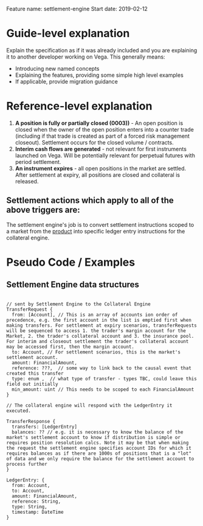 Feature name: settlement-engine
Start date: 2019-02-12

# Guide-level explanation
Explain the specification as if it was already included and you are explaining it to another developer working on Vega. This generally means:
- Introducing new named concepts
- Explaining the features, providing some simple high level examples
- If applicable, provide migration guidance

# Reference-level explanation

1. **A position is fully or partially closed (0003))** - An open position is closed when the owner of the open position enters into a counter trade (including if that trade is created as part of a forced risk management closeout). Settlement occurs for the closed volume / contracts.
1. **Interim cash flows are generated** - not relevant for first instruments launched on Vega. Will be potentially relevant for perpetual futures with period settlement.
3. **An instrument expires** - all open positions in the market are settled. After settlement at expiry, all positions are closed and collateral is released.



## Settlement actions which apply to all of the above triggers are:

The settlement engine's job is to convert settlement instructions scoped to a market from the [product](./0001-market-framework.md) into specific ledger entry instructions for the collateral engine.



# Pseudo Code / Examples

## Settlement Engine data structures

```

// sent by Settlement Engine to the Collateral Engine
TransferRequest {
  from: [Account], // This is an array of accounts ion order of precedence, e.g. the first account in the list is emptied first when making transfers. For settlement at expiry scenarios, transferRequests will be sequenced to access 1. the trader's margin account for the Market, 2. the trader's collateral account and 3. the insurance pool. For interim and closeout settlement the trader's collateral account may be accessed first, then the margin account.
  to: Account, // For settlement scenarios, this is the market's settlement account.
  amount: FinancialAmount,
  reference: ???,  // some way to link back to the causal event that created this transfer
  type: enum ,  // what type of transfer - types TBC, could leave this field out initially
  min_amount: uint // This needs to be scoped to each FinancialAmount
}

// The collateral engine will respond with the LedgerEntry it executed.

TransferResponse {
  transfers: [LedgerEntry]
  balances: ?? // e.g. it is necessary to know the balance of the market's settlement account to know if distribution is simple or requires position resolution calcs. Note it may be that when making the request the settlement engine specifies account IDs for which it requires balances as if there are 1000s of positions that is a "lot" of data and we only require the balance for the settlement account to process further
}

LedgerEntry: {
  from: Account,
  to: Account,
  amount: FinancialAmount,
  reference: String,
  type: String,
  timestamp: DateTime
}

```
